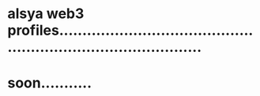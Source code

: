 # alsya web3 profiles....................................................................................
# soon...........
